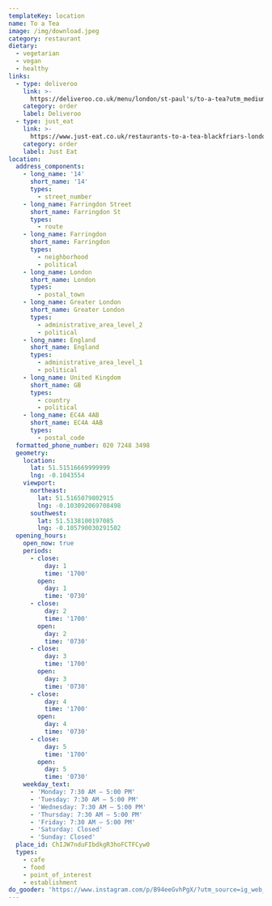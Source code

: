 ```yaml
---
templateKey: location
name: To a Tea
image: /img/download.jpeg
category: restaurant
dietary:
  - vegetarian
  - vegan
  - healthy
links:
  - type: deliveroo
    link: >-
      https://deliveroo.co.uk/menu/london/st-paul's/to-a-tea?utm_medium=affiliate&utm_source=google_maps_link
    category: order
    label: Deliveroo
  - type: just_eat
    link: >-
      https://www.just-eat.co.uk/restaurants-to-a-tea-blackfriars-london/menu?utm_source=google&utm_medium=organic&utm_campaign=orderaction
    category: order
    label: Just Eat
location:
  address_components:
    - long_name: '14'
      short_name: '14'
      types:
        - street_number
    - long_name: Farringdon Street
      short_name: Farringdon St
      types:
        - route
    - long_name: Farringdon
      short_name: Farringdon
      types:
        - neighborhood
        - political
    - long_name: London
      short_name: London
      types:
        - postal_town
    - long_name: Greater London
      short_name: Greater London
      types:
        - administrative_area_level_2
        - political
    - long_name: England
      short_name: England
      types:
        - administrative_area_level_1
        - political
    - long_name: United Kingdom
      short_name: GB
      types:
        - country
        - political
    - long_name: EC4A 4AB
      short_name: EC4A 4AB
      types:
        - postal_code
  formatted_phone_number: 020 7248 3498
  geometry:
    location:
      lat: 51.51516669999999
      lng: -0.1043554
    viewport:
      northeast:
        lat: 51.5165079802915
        lng: -0.103092069708498
      southwest:
        lat: 51.5138100197085
        lng: -0.105790030291502
  opening_hours:
    open_now: true
    periods:
      - close:
          day: 1
          time: '1700'
        open:
          day: 1
          time: '0730'
      - close:
          day: 2
          time: '1700'
        open:
          day: 2
          time: '0730'
      - close:
          day: 3
          time: '1700'
        open:
          day: 3
          time: '0730'
      - close:
          day: 4
          time: '1700'
        open:
          day: 4
          time: '0730'
      - close:
          day: 5
          time: '1700'
        open:
          day: 5
          time: '0730'
    weekday_text:
      - 'Monday: 7:30 AM – 5:00 PM'
      - 'Tuesday: 7:30 AM – 5:00 PM'
      - 'Wednesday: 7:30 AM – 5:00 PM'
      - 'Thursday: 7:30 AM – 5:00 PM'
      - 'Friday: 7:30 AM – 5:00 PM'
      - 'Saturday: Closed'
      - 'Sunday: Closed'
  place_id: ChIJW7nduFIbdkgR3hoFCTFCyw0
  types:
    - cafe
    - food
    - point_of_interest
    - establishment
do_gooder: 'https://www.instagram.com/p/B94eeGvhPgX/?utm_source=ig_web_copy_link'
---
```

